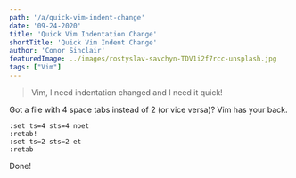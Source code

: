 ```yaml
---
path: '/a/quick-vim-indent-change'
date: '09-24-2020'
title: 'Quick Vim Indentation Change'
shortTitle: 'Quick Vim Indent Change'
author: 'Conor Sinclair'
featuredImage: ../images/rostyslav-savchyn-TDV1i2f7rcc-unsplash.jpg
tags: ["Vim"]
---
```


> Vim, I need indentation changed and I need it quick!

Got a file with 4 space tabs instead of 2 (or vice versa)? Vim has your back.

```vim
:set ts=4 sts=4 noet
:retab!
:set ts=2 sts=2 et
:retab
```

Done!
